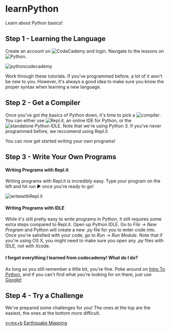 # learnPython
Learn about Python basics!

## Step 1 - Learning the Language
Create an account on ![CodeCademy](https://www.codecademy.com/) and login. Navigate to the lessons on ![Python](https://www.codecademy.com/learn/learn-python).

![pythoncodecademy](https://github.com/mitchpehora/learnPython/blob/master/images/Screen%20Shot%202017-09-22%20at%2012.33.43%20PM.png?raw=true)

Work through these tutorials. If you've programmed before, a lot of it won't be new to you. However, it's always a good idea to make sure you know the proper syntax when learning a new language. 

## Step 2 - Get a Compiler
Once you've got the basics of Python down, it's time to pick a ![compiler](https://en.wikipedia.org/wiki/Compiler). You can either use ![Repl.it](https://repl.it/languages/python3), an online IDE for Python, or the ![standalone Python IDLE](https://www.python.org/downloads/). Note that we're using Python 3. If you've never programmed before, we reccomend using Repl.it

You can now get started writing your own programs!

## Step 3 - Write Your Own Programs

#### Writing Programs with Repl.it
Writing programs with Repl.it is incredibly easy. Type your program on the left and hit *run ►* once you're ready to go!

![writewithRepl.it](https://github.com/mitchpehora/learnPython/blob/master/images/Screen%20Shot%202017-09-22%20at%201.02.57%20PM.png?raw=true)

#### Writing Programs with IDLE
While it's still pretty easy to write programs in Python, it still requires some extra steps compared to Repl.it. Open up Python IDLE. Go to *File → New Program* and Python will create a new *.py* file for you to enter code into. Once you're satisfied with your code, go to *Run → Run Module*. Note that if you're using OS X, you might need to make sure you open any *.py* files with IDLE, not with Xcode.

#### I forgot everything I learned from codecademy! What do I do?
As long as you still remember a little bit, you're fine. Poke around on [Intro To Python](http://introtopython.org/), and if you can't find what you're looking for on there, just use [Google!](http://bfy.tw/E5IP)

## Step 4 - Try a Challenge
We've prepared some challenges for you! The ones at the top are the easiest, the ones at the bottom more difficult.

[y=mx+b](https://repl.it/teacher/assignments/427752)
[Earthquake Mapping](http://introtopython.org/visualization_earthquakes.html)

